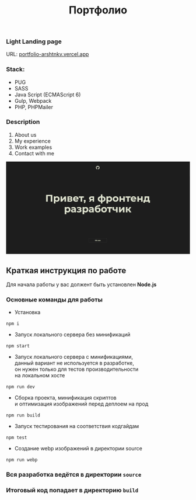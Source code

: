 <h1 align="center">Портфолио</h1>
<br/>
<h3>Light Landing page</h3>
<p>URL:
  <a href="https://portfolio-arshtnkv.vercel.app/" target="_blank"> portfolio-arshtnkv.vercel.app</a>
</p>
<div>
  <h3>Stack:</h3>
  <ul>
    <li>PUG</li>
    <li>SASS</li>
    <li>Java Script (ECMAScript 6)</li>
    <li>Gulp, Webpack</li>
    <li>PHP, PHPMailer</li>
  </ul>
</div>
<div>
  <h3>Description</h3>
  <ol>
    <li>About us</li>
    <li>My experience</li>
    <li>Work examples</li>
    <li>Contact with me</li>
  </ol>
</div>
<div>
  <img src="source/img/content/portfolio-image.png"/>
</div>


## Краткая инструкция по работе
Для начала работы у вас должент быть установлен **Node.js**

### Основные команды для работы

- Установка 
```
npm i
```

- Запуск локального сервера без минификаций
```
npm start
```

- Запуск локального сервера c минификациями, <br>
данный вариант не используется в разработке, <br>
он нужен только для тестов производительности <br>
на локальном хосте
```
npm run dev
```

- Сборка проекта, минификация скриптов <br>
и оптимизация изображений перед деплоем на прод
```
npm run build
```

- Запуск тестирования на соответствия кодгайдам
```
npm test
```

- Создание webp изображений в директории source
```
npm run webp
```

### Вся разработка ведётся в директории `source`
### Итоговый код попадает в директорию `build`
